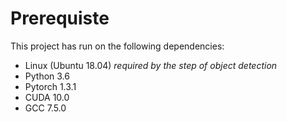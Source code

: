 # Prerequiste
This project has run on the following dependencies:
+ Linux (Ubuntu 18.04)  *required by the step of object detection*
+ Python 3.6
+ Pytorch 1.3.1
+ CUDA 10.0
+ GCC 7.5.0
